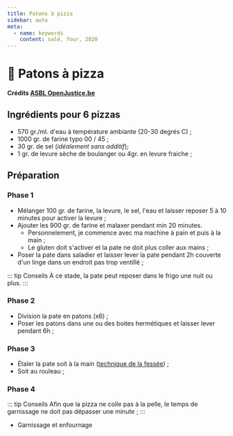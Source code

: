 ```yaml
---
title: Patons à pizza
sidebar: auto
meta:
  - name: keywords
    content: salé, four, 2020
---
```


# :pizza: Patons à pizza

**Crédits [ASBL OpenJustice.be](https://openjustice.be)**

## Ingrédients pour 6 pizzas
- 570 gr./ml. d'eau à température ambiante (20-30 degrés C) ;
- 1000 gr. de farine typo 00 / 45 ;
- 30 gr. de sel (*idéalement sans additif*);
- 1 gr. de levure sèche de boulanger ou 4gr. en levure fraiche ;

## Préparation
### Phase 1
- Mélanger 100 gr. de farine, la levure, le sel, l'eau et laisser reposer 5 à 10 minutes pour activer la levure ;
- Ajouter les 900 gr. de farine et malaxer pendant min 20 minutes.
  - Personnelement, je commence avec ma machine à pain et puis à la main ;
  - Le gluten doit s'activer et la pate ne doit plus coller aux mains ;
- Poser la pate dans saladier et laisser lever la pate pendant 2h couverte d'un linge dans un endroit pas trop ventillé ;

::: tip Conseils
À ce stade, la pate peut reposer dans le frigo une nuit ou plus.
:::

### Phase 2
- Division la pate en patons (x6) ;
- Poser les patons dans une ou des boites hermétiques et laisser lever pendant 6h ;

### Phase 3
- Étaler la pate soit à la main ([technique de la fessée](https://www.youtube.com/watch?v=xzbW8CZx538)) ;
- Soit au rouleau ;

### Phase 4
::: tip Conseils
Afin que la pizza ne colle pas à la pelle, le temps de garnissage ne doit pas dépasser une minute ;
:::

- Garnissage et enfournage
